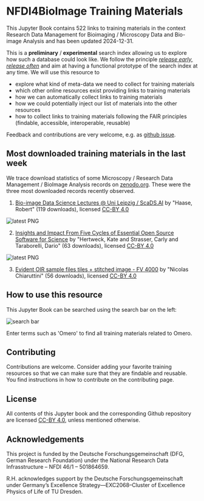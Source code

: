 # NFDI4BioImage Training Materials

This Jupyter Book contains 522 links to training materials in the context Research Data Management for Bioimaging / Microscopy Data and Bio-image Analysis and has been updated 2024-12-31.

This is a **preliminary** / **experimental** search index allowing us to explore how such a database could look like. We follow the principle [_release early, release often_](https://en.wikipedia.org/wiki/Release_early,_release_often) and aim at having a functional prototype of the search index at any time. We will use this resource to 
* explore what kind of meta-data we need to collect for training materials
* which other online resources exist providing links to training materials
* how we can automatically collect links to training materials
* how we could potentially inject our list of materials into the other resources
* how to collect links to training materials following the FAIR principles (findable, accessible, interoperable, reusable)

Feedback and contributions are very welcome, e.g. as [github issue](https://github.com/NFDI4BIOIMAGE/training/issues).

## Most downloaded training materials in the last week
We trace download statistics of some Microscopy / Research Data Management / BioImage Analysis records on [zenodo.org](https://zenodo.org). These were the three most downloaded records recently observed.


1. [Bio-image Data Science Lectures @ Uni Leipzig / ScaDS.AI](https://zenodo.org/records/12623730) by "Haase, Robert" (119 downloads), licensed [CC-BY 4.0](https://creativecommons.org/licenses/by/4.0/)

![latest PNG](highlights/20241231_first_page_12623730.png)

2. [Insights and Impact From Five Cycles of Essential Open Source Software for Science](https://zenodo.org/records/11201216) by "Hertweck, Kate and Strasser, Carly and Taraborelli, Dario" (63 downloads), licensed [CC-BY 4.0](https://creativecommons.org/licenses/by/4.0/)

![latest PNG](highlights/20241231_first_page_11201216.png)

3. [Evident OIR sample files tiles + stitched image - FV 4000](https://zenodo.org/records/13680725) by "Nicolas Chiaruttini" (56 downloads), licensed [CC-BY 4.0](https://creativecommons.org/licenses/by/4.0/)

## How to use this resource

This Jupyter Book can be searched using the search bar on the left:

![search bar](how_to_use.png)

Enter terms such as 'Omero' to find all training materials related to Omero.

## Contributing

Contributions are welcome. Consider adding your favorite training resources so that we can make sure that they are findable and reusable.
You find instructions in how to contribute on the contributing page.

## License

All contents of this Jupyter book and the corresponding Github repository are licensed [CC-BY 4.0](https://creativecommons.org/licenses/by/4.0/), unless mentioned otherwise.

## Acknowledgements

This project is funded by the Deutsche Forschungsgemeinschaft (DFG, German  Research Foundation) under the National Research Data Infrasstructure – NFDI 46/1 – 501864659.

R.H. acknowledges support by the Deutsche Forschungsgemeinschaft under Germany’s Excellence Strategy—EXC2068–Cluster of Excellence Physics of Life of TU Dresden.
